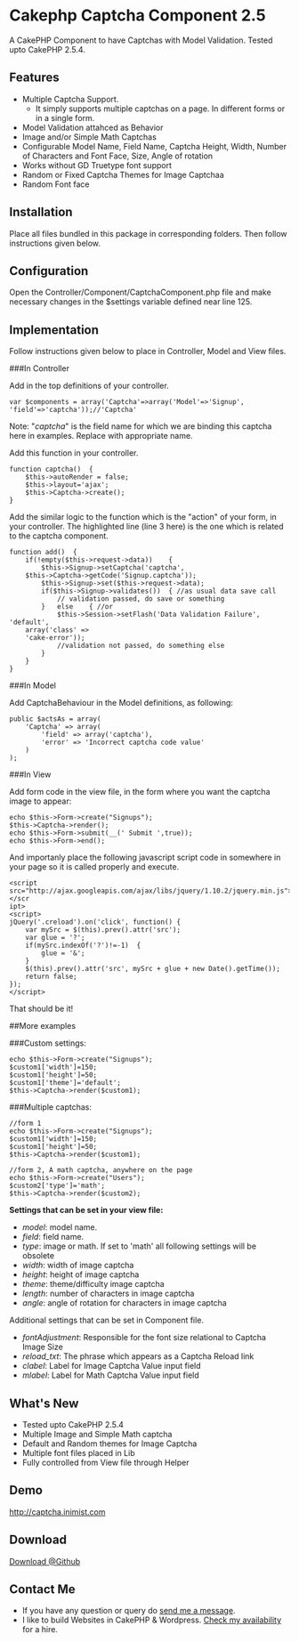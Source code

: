 Cakephp Captcha Component 2.5
=============================

A CakePHP Component to have Captchas with Model Validation. Tested upto CakePHP 
2.5.4.

Features
--------------------
* Multiple Captcha Support.
	- It simply supports multiple captchas on a page. In different forms or 
	in a single form.
* Model Validation attahced as Behavior
* Image and/or Simple Math Captchas
* Configurable Model Name, Field Name, Captcha Height, Width, Number of 
Characters and Font Face, Size, Angle 
of rotation
* Works without GD Truetype font support
* Random or Fixed Captcha Themes for Image Captchaa
* Random Font face

Installation
--------------------

Place all files bundled in this package in corresponding folders. Then follow 
instructions given below.

Configuration
--------------------

Open the Controller/Component/CaptchaComponent.php file and make necessary 
changes in the $settings variable 
defined near line 125.

Implementation
--------------------

Follow instructions given below to place in Controller, Model and View files.

###In Controller

Add in the top definitions of your controller.

    var $components = array('Captcha'=>array('Model'=>'Signup', 
    'field'=>'captcha'));//'Captcha'

Note: "*captcha*" is the field name for which we are binding this captcha here 
in examples. Replace with 
appropriate name.

Add this function in your controller.

    function captcha()	{
        $this->autoRender = false;
        $this->layout='ajax';
        $this->Captcha->create();
    }

Add the similar logic to the function which is the "action" of your form, in 
your controller. The highlighted 
line (line 3 here) is the one which is related to the captcha component.

    function add()	{
        if(!empty($this->request->data))	{
            $this->Signup->setCaptcha('captcha', 
	    $this->Captcha->getCode('Signup.captcha'));
            $this->Signup->set($this->request->data);
            if($this->Signup->validates())	{ //as usual data save call
                // validation passed, do save or something
            }	else	{ //or
                $this->Session->setFlash('Data Validation Failure', 'default', 
		array('class' => 
		'cake-error'));
                //validation not passed, do something else
            }
        }
    }


###In Model

Add CaptchaBehaviour in the Model definitions, as following:

    public $actsAs = array(
        'Captcha' => array(
            'field' => array('captcha'),
            'error' => 'Incorrect captcha code value'
        )
    );

###In View

Add form code in the view file, in the form where you want the captcha image to 
appear:

    echo $this->Form->create("Signups");
    $this->Captcha->render();
    echo $this->Form->submit(__(' Submit ',true));
    echo $this->Form->end();


And importanly place the following javascript script code in somewhere in your 
page so it is called properly 
and execute.

    <script 
    src="http://ajax.googleapis.com/ajax/libs/jquery/1.10.2/jquery.min.js"></scr
    ipt>
    <script>
    jQuery('.creload').on('click', function() {
        var mySrc = $(this).prev().attr('src');
        var glue = '?';
        if(mySrc.indexOf('?')!=-1)  {
            glue = '&';
        }
        $(this).prev().attr('src', mySrc + glue + new Date().getTime());
        return false;
    });
    </script>

That should be it!

##More examples

###Custom settings:

    echo $this->Form->create("Signups");
    $custom1['width']=150;
    $custom1['height']=50;
    $custom1['theme']='default';
    $this->Captcha->render($custom1);

###Multiple captchas:

    //form 1
    echo $this->Form->create("Signups");
    $custom1['width']=150;
    $custom1['height']=50;
    $this->Captcha->render($custom1);

    //form 2, A math captcha, anywhere on the page
    echo $this->Form->create("Users");
    $custom2['type']='math';
    $this->Captcha->render($custom2);


**Settings that can be set in your view file:**

* *model*: model name.
* *field*: field name.
* *type*: image or math. If set to 'math' all following settings will be 
obsolete
* *width*: width of image captcha
* *height*: height of image captcha
* *theme*: theme/difficulty image captcha
* *length*: number of characters in image captcha
* *angle*: angle of rotation for characters in image captcha

Additional settings that can be set in Component file.

* *fontAdjustment*: Responsible for the font size relational to Captcha Image 
Size
* *reload_txt*: The phrase which appears as a Captcha Reload link
* *clabel*: Label for Image Captcha Value input field
* *mlabel*: Label for Math Captcha Value input field

What's New
--------------------
* Tested upto CakePHP 2.5.4
* Multiple Image and Simple Math captcha
* Default and Random themes for Image Captcha
* Multiple font files placed in Lib
* Fully controlled from View file through Helper

Demo
--------------------
http://captcha.inimist.com

Download
--------------------
[Download 
@Github](https://github.com/inimist/cakephp-captcha/archive/master.zip)

Contact Me
--------------------
* If you have any question or query do [send me a 
message](http://devarticles.in/contact/).
* I like to build Websites in CakePHP & Wordpress. [Check my 
availability](http://devarticles.in/contact/) for a hire.